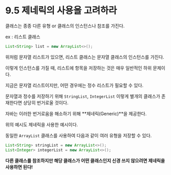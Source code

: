 # 9.5 제네릭의 사용을 고려하라
클래스는 종종 다른 유형 or 클래스의 인스턴스나 참조를 가진다.

ex : 리스트 클래스
```java
List<String> list = new ArrayList<>();
```

위처럼 문자열 리스트가 있으면, 리스트 클래스는 문자열 클래스의 인스턴스를 가진다.

이렇게 인스턴스를 가질 때, 리스트에 항목을 저장하는 것은 매우 일반적인 하위 문제이다.

지금은 문자열 리스트이지만, 어떤 경우에는 정수 리스트가 필요할 수 있다.

문자열과 정수를 저장하기 위해 `StringList`, `IntegerList` 이렇게 별개의 클래스가 존재한다면 상당히 번거로울 것이다.

자바는 이러한 번거로움을 해소하기 위해 **제네릭(Generic)**을 제공한다.

위의 예시도 제네릭을 사용한 예시이다.

동일한 `ArrayList` 클래스를 사용하여 다음과 같이 여러 유형을 저장할 수 있다.

```java
List<String> stringList = new ArrayList<>();
List<Integer> integerList = new ArrayList<>();
```

**다른 클래스를 참조하지만 해당 클래스가 어떤 클래스인지 신경 쓰지 않으려면 제네릭을 사용하면 된다!**
